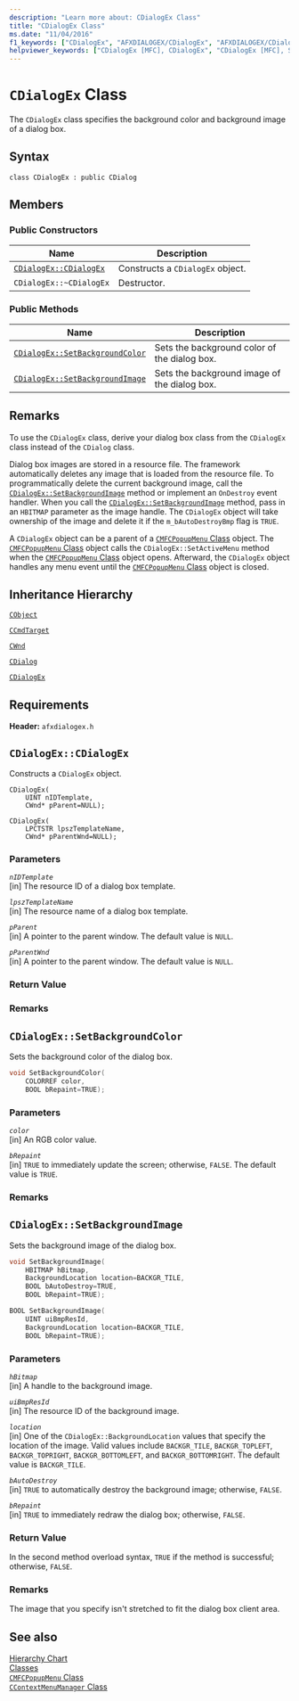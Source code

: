 ```yaml
---
description: "Learn more about: CDialogEx Class"
title: "CDialogEx Class"
ms.date: "11/04/2016"
f1_keywords: ["CDialogEx", "AFXDIALOGEX/CDialogEx", "AFXDIALOGEX/CDialogEx::CDialogEx", "AFXDIALOGEX/CDialogEx::SetBackgroundColor", "AFXDIALOGEX/CDialogEx::SetBackgroundImage"]
helpviewer_keywords: ["CDialogEx [MFC], CDialogEx", "CDialogEx [MFC], SetBackgroundColor", "CDialogEx [MFC], SetBackgroundImage"]
---
```

# `CDialogEx` Class

The `CDialogEx` class specifies the background color and background image of a dialog box.

## Syntax

```
class CDialogEx : public CDialog
```

## Members

### Public Constructors

|Name|Description|
|----------|-----------------|
|[`CDialogEx::CDialogEx`](#cdialogex)|Constructs a `CDialogEx` object.|
|`CDialogEx::~CDialogEx`|Destructor.|

### Public Methods

|Name|Description|
|----------|-----------------|
|[`CDialogEx::SetBackgroundColor`](#setbackgroundcolor)|Sets the background color of the dialog box.|
|[`CDialogEx::SetBackgroundImage`](#setbackgroundimage)|Sets the background image of the dialog box.|

## Remarks

To use the `CDialogEx` class, derive your dialog box class from the `CDialogEx` class instead of the `CDialog` class.

Dialog box images are stored in a resource file. The framework automatically deletes any image that is loaded from the resource file. To programmatically delete the current background image, call the [`CDialogEx::SetBackgroundImage`](#setbackgroundimage) method or implement an `OnDestroy` event handler. When you call the [`CDialogEx::SetBackgroundImage`](#setbackgroundimage) method, pass in an `HBITMAP` parameter as the image handle. The `CDialogEx` object will take ownership of the image and delete it if the `m_bAutoDestroyBmp` flag is `TRUE`.

A `CDialogEx` object can be a parent of a [`CMFCPopupMenu` Class](../../mfc/reference/cmfcpopupmenu-class.md) object. The [`CMFCPopupMenu` Class](../../mfc/reference/cmfcpopupmenu-class.md) object calls the `CDialogEx::SetActiveMenu` method when the [`CMFCPopupMenu` Class](../../mfc/reference/cmfcpopupmenu-class.md) object opens. Afterward, the `CDialogEx` object handles any menu event until the [`CMFCPopupMenu` Class](../../mfc/reference/cmfcpopupmenu-class.md) object is closed.

## Inheritance Hierarchy

[`CObject`](../../mfc/reference/cobject-class.md)

[`CCmdTarget`](../../mfc/reference/ccmdtarget-class.md)

[`CWnd`](../../mfc/reference/cwnd-class.md)

[`CDialog`](../../mfc/reference/cdialog-class.md)

[`CDialogEx`](../../mfc/reference/cdialogex-class.md)

## Requirements

**Header:** `afxdialogex.h`

## <a name="cdialogex"></a> `CDialogEx::CDialogEx`

Constructs a `CDialogEx` object.

```
CDialogEx(
    UINT nIDTemplate,
    CWnd* pParent=NULL);

CDialogEx(
    LPCTSTR lpszTemplateName,
    CWnd* pParentWnd=NULL);
```

### Parameters

*`nIDTemplate`*\
[in] The resource ID of a dialog box template.

*`lpszTemplateName`*\
[in] The resource name of a dialog box template.

*`pParent`*\
[in] A pointer to the parent window. The default value is `NULL`.

*`pParentWnd`*\
[in] A pointer to the parent window. The default value is `NULL`.

### Return Value

### Remarks

## <a name="setbackgroundcolor"></a> `CDialogEx::SetBackgroundColor`

Sets the background color of the dialog box.

```cpp
void SetBackgroundColor(
    COLORREF color,
    BOOL bRepaint=TRUE);
```

### Parameters

*`color`*\
[in] An RGB color value.

*`bRepaint`*\
[in] `TRUE` to immediately update the screen; otherwise, `FALSE`. The default value is `TRUE`.

### Remarks

## <a name="setbackgroundimage"></a> `CDialogEx::SetBackgroundImage`

Sets the background image of the dialog box.

```cpp
void SetBackgroundImage(
    HBITMAP hBitmap,
    BackgroundLocation location=BACKGR_TILE,
    BOOL bAutoDestroy=TRUE,
    BOOL bRepaint=TRUE);

BOOL SetBackgroundImage(
    UINT uiBmpResId,
    BackgroundLocation location=BACKGR_TILE,
    BOOL bRepaint=TRUE);
```

### Parameters

*`hBitmap`*\
[in] A handle to the background image.

*`uiBmpResId`*\
[in] The resource ID of the background image.

*`location`*\
[in] One of the `CDialogEx::BackgroundLocation` values that specify the location of the image. Valid values include `BACKGR_TILE`, `BACKGR_TOPLEFT`, `BACKGR_TOPRIGHT`, `BACKGR_BOTTOMLEFT`, and `BACKGR_BOTTOMRIGHT`. The default value is `BACKGR_TILE`.

*`bAutoDestroy`*\
[in] `TRUE` to automatically destroy the background image; otherwise, `FALSE`.

*`bRepaint`*\
[in] `TRUE` to immediately redraw the dialog box; otherwise, `FALSE`.

### Return Value

In the second method overload syntax, `TRUE` if the method is successful; otherwise, `FALSE`.

### Remarks

The image that you specify isn't stretched to fit the dialog box client area.

## See also

[Hierarchy Chart](../../mfc/hierarchy-chart.md)\
[Classes](../../mfc/reference/mfc-classes.md)\
[`CMFCPopupMenu` Class](../../mfc/reference/cmfcpopupmenu-class.md)\
[`CContextMenuManager` Class](../../mfc/reference/ccontextmenumanager-class.md)
